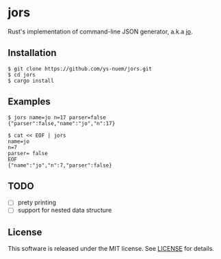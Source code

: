 # jors

Rust's implementation of command-line JSON generator, a.k.a [jo](https://github.com/jpmens/jo).

## Installation

```shell-session
$ git clone https://github.com/ys-nuem/jors.git
$ cd jors
$ cargo install
```

## Examples

```shell-session
$ jors name=jo n=17 parser=false
{"parser":false,"name":"jo","n":17}
```

```shell-session
$ cat << EOF | jors
name=jo
n=7
parser= false
EOF
{"name":"jo","n":7,"parser":false}
```

## TODO
- [ ] prety printing
- [ ] support for nested data structure

## License
This software is released under the MIT license.
See [LICENSE](LICENSE) for details.
